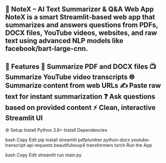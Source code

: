 🧠 NoteX – AI Text Summarizer & Q&A Web App
NoteX is a smart Streamlit-based web app that summarizes and answers questions from PDFs, DOCX files, YouTube videos, websites, and raw text using advanced NLP models like facebook/bart-large-cnn.
--------------------------------------

🚀 Features
📄 Summarize PDF and DOCX files
📺 Summarize YouTube video transcripts
🌐 Summarize content from web URLs
✍️ Paste raw text for instant summarization
❓ Ask questions based on provided content
⚡ Clean, interactive Streamlit UI
----------------------------------------------


⚙️ Setup
Install Python 3.8+
Install Dependencies

bash
Copy
Edit
pip install streamlit pdfplumber python-docx youtube-transcript-api requests beautifulsoup4 transformers torch
Run the App

bash
Copy
Edit
streamlit run main.py


